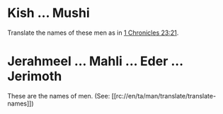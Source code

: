 # Kish ... Mushi

Translate the names of these men as in [1 Chronicles 23:21](../23/21.md).

# Jerahmeel ... Mahli ... Eder ... Jerimoth

These are the names of men. (See: [[rc://en/ta/man/translate/translate-names]])


